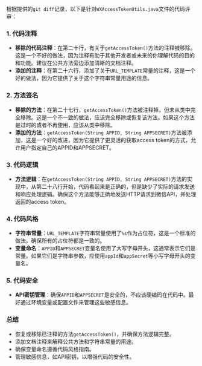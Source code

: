 根据提供的`git diff`记录，以下是针对`WXAccessTokenUtils.java`文件的代码评审：

### 1. 代码注释
- **移除的代码注释**：在第二十行，有关于`getAccessToken()`方法的注释被移除。这是一个不好的做法，因为注释有助于其他开发者或未来的你理解代码的目的和功能。建议在公共方法旁边添加清晰的文档注释。
- **添加的注释**：在第二十六行，添加了关于`URL_TEMPLATE`常量的注释，这是一个好的做法，因为它提供了关于这个字符串常量用途的信息。

### 2. 方法签名
- **移除的方法**：在第二十七行，`getAccessToken()`方法被注释掉，但未从类中完全移除。这是一个不一致的做法，应该完全移除或恢复该方法。如果这个方法是过时的或者不再使用，应该从类中移除。
- **添加的方法**：`getAccessToken(String APPID, String APPSECRET)`方法被添加，这是一个好的改进，因为它提供了更灵活的获取access token的方式，允许用户指定自己的APPID和APPSECRET。

### 3. 代码逻辑
- **方法逻辑**：在`getAccessToken(String APPID, String APPSECRET)`方法的实现中，从第二十八行开始，代码看起来是正确的，但是缺少了实际的请求发送和响应处理逻辑。确保这个方法能够正确地发送HTTP请求到微信API，并处理返回的access token。

### 4. 代码风格
- **字符串常量**：`URL_TEMPLATE`字符串常量使用了`%s`作为占位符，这是一个标准的做法。确保所有的占位符都是一致的。
- **变量命名**：`APPID`和`APPSECRET`变量名使用了大写字母开头，这通常表示它们是常量。如果它们是字符串参数，应使用`appId`和`appSecret`等小写字母开头的变量名。

### 5. 代码安全
- **API密钥管理**：确保`APPID`和`APPSECRET`是安全的，不应该硬编码在代码中。最好通过环境变量或配置文件来管理这些敏感信息。

### 总结
- 恢复或移除已注释的方法`getAccessToken()`，并确保方法逻辑完整。
- 添加文档注释来解释公共方法和字符串常量的用途。
- 确保变量命名遵循代码风格指南。
- 管理敏感信息，如API密钥，以增强代码的安全性。